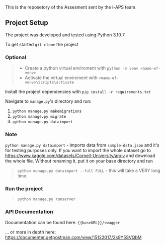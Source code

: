 This is the reposetory of the Assesment sent by the i-APS team.

## Project Setup

The project was developed and tested using Python 3.10.7

To get started `git clone` the project

### Optional 
>* Create a python virtual enviroment with `python -m venv <name-of-venv>`
>* Activate the virtual enviroment with `<name-of-venv>\Scripts\activate`

Install the project dependencies with `pip install -r requirements.txt`

Navigate to `manage.py`'s directory and run:
1. `python manage.py makemigrations`
2. `python manage.py migrate`
3. `python manage.py dataimport`

### Note
`python manage.py dataimport` - imports data from `sample-data.json` and it's for testing purposes only. If you  want to import the whole dataset go to https://www.kaggle.com/datasets/Cornell-University/arxiv and download the whole file. Without renaming it, put it on your base directory and run

>`python manage.py dataimport --full FULL` - this will take a VERY long time.

### Run the project

> `python manage.py runserver`

### API Documentation
Documentation can be found here: `{{baseURL}}/swagger`

... or more in depth here:
https://documenter.getpostman.com/view/15122017/2s9Y5SVQbM
